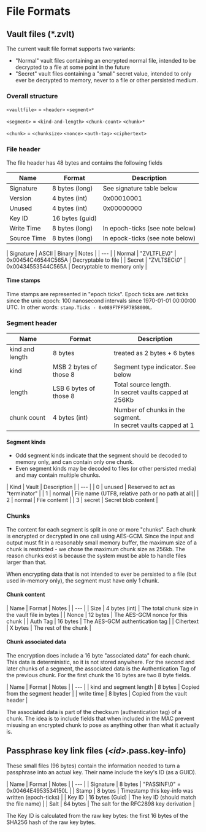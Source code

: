 ﻿# File Formats

## Vault files (*.zvlt)

The current vault file format supports two variants:

* "Normal" vault files containing an encrypted normal file, intended to be
decrypted to a file at some point in the future
* "Secret" vault files containing a "small" secret value, intended to only ever
be decrypted to memory, never to a file or other persisted medium.

### Overall structure

`<vaultfile>` = `<header>` `<segment>*`

`<segment>` = `<kind-and-length>` `<chunk-count>` `<chunk>*`

`<chunk>` = `<chunksize>` `<nonce>` `<auth-tag>` `<ciphertext>`

### File header

The file header has 48 bytes and contains the following fields

| Name | Format | Description |
|  --- | --- | --- |
| Signature | 8 bytes (long) | See signature table below |
| Version   | 4 bytes (int)  | 0x00010001 |
| Unused    | 4 bytes (int)  | 0x00000000 |
| Key ID    | 16 bytes (guid) | |
| Write Time | 8 bytes (long) | In epoch-ticks (see note below) |
| Source Time | 8 bytes (long) | In epock-ticks (see note below) |

| Signature | ASCII | Binary | Notes |
| --- |
| Normal | "ZVLTFLE\0" | 0x00454C46544C565A | Decryptable to file |
| Secret | "ZVLTSEC\0" | 0x00434553544C565A | Decryptable to memory only |

#### Time stamps

Time stamps are represented in "epoch ticks". Epoch ticks are .net ticks
since the unix epoch: 100 nanosecond intervals since 1970-01-01 00:00:00 UTC.
In other words: `stamp.Ticks - 0x089F7FF5F7B58000L`.

### Segment header

| Name | Format | Description |
|  --- | --- | --- |
| kind and length | 8 bytes | treated as 2 bytes + 6 bytes |
| kind | MSB 2 bytes of those 8 | Segment type indicator. See below |
| length | LSB 6 bytes of those 8 | Total source length. <br> In secret vaults capped at 256Kb |
| chunk count | 4 bytes (int) | Number of chunks in the segment. <br> In secret vaults capped at 1 |

#### Segment kinds

* Odd segment kinds indicate that the segment should be decoded to memory only,
and can contain only one chunk.
* Even segment kinds may be decoded to files (or other persisted media) and may
contain multiple chunks.

| Kind | Vault | Description |
| --- |
| 0 | unused | Reserved to act as "terminator" |
| 1 | normal | File name (UTF8, relative path or no path at all)|
| 2 | normal | File contemt |
| 3 | secret | Secret blob content |

### Chunks

The content for each segment is split in one or more "chunks". Each chunk
is encrypted or decrypted in one call using AES-GCM. Since the input and
output must fit in a reasonably small memory buffer, the maximum size of
a chunk is restricted - we chose the maximum chunk size as 256kb. The
reason chunks exist is because the system must be able to handle files
larger than that.

When encrypting data that is not intended to ever be persisted to a file
(but used in-memory only), the segment must have only 1 chunk.

#### Chunk content

| Name | Format | Notes |
| --- |
| Size | 4 bytes (int) | The total chunk size in the vault file in bytes |
| Nonce | 12 bytes | The AES-GCM nonce for this chunk |
| Auth Tag | 16 bytes | The AES-GCM authentication tag |
| Cihertext | X bytes | The rest of the chunk |

#### Chunk associated data

The encryption does include a 16 byte "associated data" for each chunk.
This data is deterministic, so it is not stored anywhere. For the second
and later chunks of a segment, the associated data is the Authentication
Tag of the previous chunk. For the first chunk the 16 bytes are two
8 byte fields.

| Name | Format | Notes |
| --- |
| kind and segment length | 8 bytes | Copied from the segment header |
| write time | 8 bytes | Copied from the vault header |

The associated data is part of the checksum (authentication tag) of a
chunk. The idea is to include fields that when included in the MAC 
prevent misusing an encrypted chunk to pose as anything other than
what it actually is.

## Passphrase key link files (_\<id\>_.pass.key-info)

These small files (96 bytes) contain the information needed to turn
a passphrase into an actual key. Their name include the key's ID (as
a GUID).

| Name | Format | Notes |
| --- |
| Signature | 8 bytes | "PASSINF\0" = 0x00464E4953534150L |
| Stamp | 8 bytes | Timestamp this key-info was written (epoch-ticks) |
| Key ID | 16 bytes (Guid) | The key ID (should match the file name) |
| Salt | 64 bytes | The salt for the RFC2898 key derivation |

The Key ID is calculated from the raw key bytes: the first 16 bytes
of the SHA256 hash of the raw key bytes.
